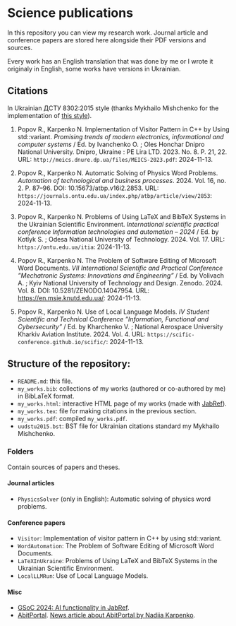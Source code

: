 # Science publications

In this repository you can view my research work. Journal article and conference papers are stored here alongside their PDF versions and sources.

Every work has an English translation that was done by me or I wrote it originaly in English, some works have versions in Ukrainian.

## Citations

In Ukrainian ДСТУ 8302:2015 style (thanks Mykhailo Mishchenko for the implementation of [this style](https://codeberg.org/mdmisch/dstu)).

1. Popov R., Karpenko N. Implementation of Visitor Pattern in C++ by Using std::variant. *Promising trends of modern electronics, informational and computer systems* / Ed. by Ivanchenko O. ; Oles Honchar Dnipro National University. Dnipro, Ukraine : PE Lira LTD. 2023. No. 8. P. 21, 22. URL: `http://meics.dnure.dp.ua/files/MEICS-2023.pdf`: 2024-11-13.

2. Popov R., Karpenko N. Automatic Solving of Physics Word Problems. *Automation of technological and business processes*. 2024. Vol. 16, no. 2. P. 87–96. DOI: 10.15673/atbp.v16i2.2853. URL: `https://journals.ontu.edu.ua/index.php/atbp/article/view/2853`: 2024-11-13.

3. Popov R., Karpenko N. Problems of Using LaTeX and BibTeX Systems in the Ukrainian Scientific Environment. *International scientific practical conference Information technologies and automation – 2024* / Ed. by Kotlyk S. ; Odesa National University of Technology. 2024. Vol. 17. URL: `https://ontu.edu.ua/itia`: 2024-11-13.

4. Popov R., Karpenko N. The Problem of Software Editing of Microsoft Word Documents. *VII International Scientific and Practical Conference ”Mechatronic Systems: Innovations and Engineering”* / Ed. by Volivach A. ; Kyiv National University of Technology and Design. Zenodo. 2024. Vol. 8. DOI: 10.5281/ZENODO.14047954. URL: https://en.msie.knutd.edu.ua/: 2024-11-13.

5. Popov R., Karpenko N. Use of Local Language Models. *IV Student Scientific and Technical Conference ”Information, Functional and Cybersecurity”* / Ed. by Kharchenko V. ; National Aerospace University Kharkiv Aviation Institute. 2024. Vol. 4. URL: `https://scific-conference.github.io/scific/`: 2024-11-13.

## Structure of the repository:

- `README.md`: this file.
- `my_works.bib`: collections of my works (authored or co-authored by me) in BibLaTeX format.
- `my_works.html`: interactive HTML page of my works (made with [JabRef](https://www.jabref.org/)).
- `my_works.tex`: file for making citations in the previous section.
- `my_works.pdf`: compiled `my_works.pdf`.
- `uudstu2015.bst`: BST file for Ukrainian citations standard my Mykhailo Mishchenko.

### Folders

Contain sources of papers and theses.

#### Journal articles

- `PhysicsSolver` (only in English): Automatic solving of physics word problems.

#### Conference papers

- `Visitor`: Implementation of visitor pattern in C++ by using std::variant.
- `WordAutomation`: The Problem of Software Editing of Microsoft Word Documents.
- `LaTeXInUkraine`: Problems of Using LaTeX and BibTeX Systems in the Ukrainian Scientific Environment.
- `LocalLLMRun`: Use of Local Language Models.

#### Misc

- [GSoC 2024: AI functionality in JabRef](https://github.com/InAnYan/gsoc).
- [AbitPortal](https://abit.dnu.dp.ua/index). [News article about AbitPortal by Nadiia Karpenko](https://www.dnu.dp.ua/news/5802).

